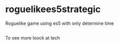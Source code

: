 # roguelikees5strategic
Roguelike game using es5 with only determine time

##
To see more loock at tech

